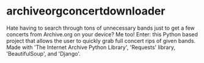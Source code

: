 # archiveorgconcertdownloader
Hate having to search through tons of unnecessary bands just to get a few concerts from Archive.org on your device? Me too! Enter: this Python based project that allows the user to quickly grab full concert rips of given bands. Made with 'The Internet Archive Python Library', 'Requests' library, 'BeautifulSoup', and 'Django'.
